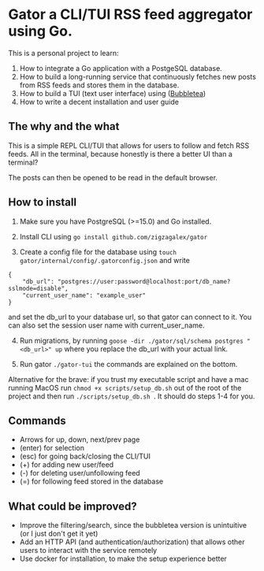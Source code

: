 # Gator a CLI/TUI RSS feed aggregator using Go.

This is a personal project to learn:
1. How to integrate a Go application with a PostgeSQL database.
2. How to build a long-running service that continuously fetches new posts from RSS feeds and stores them in the database.
3. How to build a TUI (text user interface) using ([Bubbletea](https://github.com/charmbracelet/bubbletea/tree/main))
4. How to write a decent installation and user guide


## The why and the what
This is a simple REPL CLI/TUI that allows for users to follow and fetch RSS feeds. All in the terminal, because honestly is there a better UI than a terminal?

The posts can then be opened to be read in the default browser. 



## How to install
1. Make sure you have PostgreSQL (>=15.0) and Go installed.

2. Install CLI using ```go install github.com/zigzagalex/gator```

3. Create a config file for the database using ```touch gator/internal/config/.gatorconfig.json``` and write 
```
{
    "db_url": "postgres://user:password@localhost:port/db_name?sslmode=disable",
    "current_user_name": "example_user"
}
```
and set the db_url to your database url, so that gator can connect to it. You can also set the session user name with current_user_name. 

4. Run migrations, by running ```goose -dir ./gator/sql/schema postgres "<db_url>" up``` where you replace the db_url with your actual link. 

5. Run gator ```./gator-tui``` the commands are explained on the bottom. 


Alternative for the brave: if you trust my executable script and have a mac running MacOS run ```chmod +x scripts/setup_db.sh``` out of the root of the project and then run ```./scripts/setup_db.sh ```. It should do steps 1-4 for you. 

## Commands
* Arrows for up, down, next/prev page
* (enter) for selection
* (esc) for going back/closing the CLI/TUI
* (+) for adding new user/feed
* (-) for deleting user/unfollowing feed
* (=) for following feed stored in the database

## What could be improved?
- Improve the filtering/search, since the bubbletea version is unintuitive (or I just don't get it yet)
- Add an HTTP API (and authentication/authorization) that allows other users to interact with the service remotely
- Use docker for installation, to make the setup experience better

